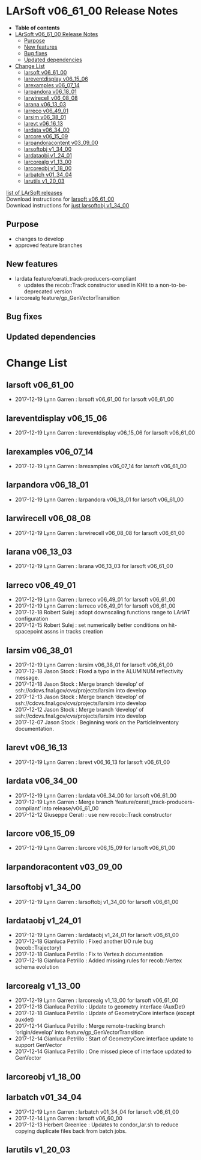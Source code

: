 LArSoft v06\_61\_00 Release Notes
======================================================================

-   **Table of contents**
-   [LArSoft v06\_61\_00 Release Notes](#LArSoft-v06_61_00-Release-Notes)
    -   [Purpose](#Purpose)
    -   [New features](#New-features)
    -   [Bug fixes](#Bug-fixes)
    -   [Updated dependencies](#Updated-dependencies)
-   [Change List](#Change-List)
    -   [larsoft v06\_61\_00](#larsoft-v06_61_00)
    -   [lareventdisplay v06\_15\_06](#lareventdisplay-v06_15_06)
    -   [larexamples v06\_07\_14](#larexamples-v06_07_14)
    -   [larpandora v06\_18\_01](#larpandora-v06_18_01)
    -   [larwirecell v06\_08\_08](#larwirecell-v06_08_08)
    -   [larana v06\_13\_03](#larana-v06_13_03)
    -   [larreco v06\_49\_01](#larreco-v06_49_01)
    -   [larsim v06\_38\_01](#larsim-v06_38_01)
    -   [larevt v06\_16\_13](#larevt-v06_16_13)
    -   [lardata v06\_34\_00](#lardata-v06_34_00)
    -   [larcore v06\_15\_09](#larcore-v06_15_09)
    -   [larpandoracontent v03\_09\_00](#larpandoracontent-v03_09_00)
    -   [larsoftobj v1\_34\_00](#larsoftobj-v1_34_00)
    -   [lardataobj v1\_24\_01](#lardataobj-v1_24_01)
    -   [larcorealg v1\_13\_00](#larcorealg-v1_13_00)
    -   [larcoreobj v1\_18\_00](#larcoreobj-v1_18_00)
    -   [larbatch v01\_34\_04](#larbatch-v01_34_04)
    -   [larutils v1\_20\_03](#larutils-v1_20_03)

[list of LArSoft releases](LArSoft_release_list)\
Download instructions for [larsoft v06\_61\_00](http://scisoft.fnal.gov/scisoft/bundles/larsoft/v06_61_00/larsoft-v06_61_00.html)\
Download instructions for [just larsoftobj v1\_34\_00](http://scisoft.fnal.gov/scisoft/bundles/larsoftobj/v1_34_00/larsoftobj-v1_34_00.html)

Purpose
--------------------

-   changes to develop
-   approved feature branches

New features
------------------------------

-   lardata feature/cerati\_track-producers-compliant
    -   updates the recob::Track constructor used in KHit to a non-to-be-deprecated version
-   larcorealg feature/gp\_GenVectorTransition

Bug fixes
------------------------

Updated dependencies
----------------------------------------------

Change List
============================

larsoft v06\_61\_00
------------------------------------------

-   2017-12-19 Lynn Garren : larsoft v06\_61\_00 for larsoft v06\_61\_00

lareventdisplay v06\_15\_06
----------------------------------------------------------

-   2017-12-19 Lynn Garren : lareventdisplay v06\_15\_06 for larsoft v06\_61\_00

larexamples v06\_07\_14
--------------------------------------------------

-   2017-12-19 Lynn Garren : larexamples v06\_07\_14 for larsoft v06\_61\_00

larpandora v06\_18\_01
------------------------------------------------

-   2017-12-19 Lynn Garren : larpandora v06\_18\_01 for larsoft v06\_61\_00

larwirecell v06\_08\_08
--------------------------------------------------

-   2017-12-19 Lynn Garren : larwirecell v06\_08\_08 for larsoft v06\_61\_00

larana v06\_13\_03
----------------------------------------

-   2017-12-19 Lynn Garren : larana v06\_13\_03 for larsoft v06\_61\_00

larreco v06\_49\_01
------------------------------------------

-   2017-12-19 Lynn Garren : larreco v06\_49\_01 for larsoft v06\_61\_00
-   2017-12-19 Lynn Garren : larreco v06\_49\_01 for larsoft v06\_61\_00
-   2017-12-18 Robert Sulej : adopt downscaling functions range to LArIAT configuration
-   2017-12-15 Robert Sulej : set numerically better conditions on hit-spacepoint assns in tracks creation

larsim v06\_38\_01
----------------------------------------

-   2017-12-19 Lynn Garren : larsim v06\_38\_01 for larsoft v06\_61\_00
-   2017-12-18 Jason Stock : Fixed a typo in the ALUMINUM reflectivity message.
-   2017-12-18 Jason Stock : Merge branch ‘develop’ of ssh://cdcvs.fnal.gov/cvs/projects/larsim into develop
-   2017-12-13 Jason Stock : Merge branch ‘develop’ of ssh://cdcvs.fnal.gov/cvs/projects/larsim into develop
-   2017-12-12 Jason Stock : Merge branch ‘develop’ of ssh://cdcvs.fnal.gov/cvs/projects/larsim into develop
-   2017-12-07 Jason Stock : Beginning work on the ParticleInventory documentation.

larevt v06\_16\_13
----------------------------------------

-   2017-12-19 Lynn Garren : larevt v06\_16\_13 for larsoft v06\_61\_00

lardata v06\_34\_00
------------------------------------------

-   2017-12-19 Lynn Garren : lardata v06\_34\_00 for larsoft v06\_61\_00
-   2017-12-19 Lynn Garren : Merge branch ‘feature/cerati\_track-producers-compliant’ into release/v06\_61\_00
-   2017-12-12 Giuseppe Cerati : use new recob::Track constructor

larcore v06\_15\_09
------------------------------------------

-   2017-12-19 Lynn Garren : larcore v06\_15\_09 for larsoft v06\_61\_00

larpandoracontent v03\_09\_00
--------------------------------------------------------------

larsoftobj v1\_34\_00
----------------------------------------------

-   2017-12-19 Lynn Garren : larsoftobj v1\_34\_00 for larsoft v06\_61\_00

lardataobj v1\_24\_01
----------------------------------------------

-   2017-12-19 Lynn Garren : lardataobj v1\_24\_01 for larsoft v06\_61\_00
-   2017-12-18 Gianluca Petrillo : Fixed another I/O rule bug (recob::Trajectory)
-   2017-12-18 Gianluca Petrillo : Fix to Vertex.h documentation
-   2017-12-18 Gianluca Petrillo : Added missing rules for recob::Vertex schema evolution

larcorealg v1\_13\_00
----------------------------------------------

-   2017-12-19 Lynn Garren : larcorealg v1\_13\_00 for larsoft v06\_61\_00
-   2017-12-18 Gianluca Petrillo : Update to geometry interface (AuxDet)
-   2017-12-18 Gianluca Petrillo : Update of GeometryCore interface (except auxdet)
-   2017-12-14 Gianluca Petrillo : Merge remote-tracking branch ‘origin/develop’ into feature/gp\_GenVectorTransition
-   2017-12-14 Gianluca Petrillo : Start of GeometryCore interface update to support GenVector
-   2017-12-14 Gianluca Petrillo : One missed piece of interface updated to GenVector

larcoreobj v1\_18\_00
----------------------------------------------

larbatch v01\_34\_04
--------------------------------------------

-   2017-12-19 Lynn Garren : larbatch v01\_34\_04 for larsoft v06\_61\_00
-   2017-12-14 Lynn Garren : larsoft v06\_60\_00
-   2017-12-13 Herbert Greenlee : Updates to condor\_lar.sh to reduce copying duplicate files back from batch jobs.

larutils v1\_20\_03
------------------------------------------
